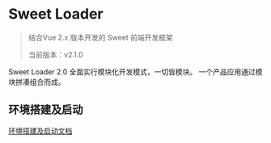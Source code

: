 # Sweet Loader

> 结合Vue 2.x 版本开发的 Sweet 前端开发框架
>
> 当前版本：v2.1.0

Sweet Loader 2.0 全面实行模块化开发模式，一切皆模块。
一个产品应用通过模块拼凑组合而成。


## 环境搭建及启动

[环境搭建及启动文档](./docs/%E7%8E%AF%E5%A2%83%E6%90%AD%E5%BB%BA%E5%8F%8A%E5%90%AF%E5%8A%A8.md)

